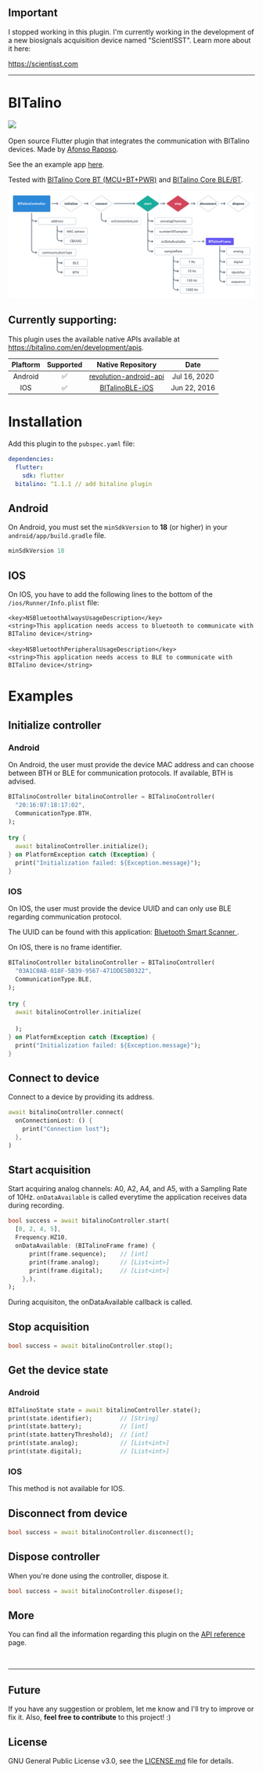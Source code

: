 ## Important

I stopped working in this plugin. I'm currently working in the development of a new biosignals acquisition device named "ScientISST". Learn more about it here:

https://scientisst.com

---

# BITalino
<p>
  <img src="https://img.shields.io/badge/version-2.0.1-blue.svg" />
</p>

Open source Flutter plugin that integrates the communication with BITalino devices.
Made by [Afonso Raposo](https://afonsoraposo.com).

See the an example app [here](https://github.com/Afonsocraposo/buttons_tabbar/tree/master/example/example.dart).

Tested with [BITalino Core BT (MCU+BT+PWR)](https://plux.info/bitalino-components/24-bitalino-revolution-core-mcubtpwr-810121705.html) and [BITalino Core BLE/BT](https://plux.info/bitalino-components/25-bitalino-revolution-core-mcublepwr-810121706.html).

![Work flow scheme](https://raw.githubusercontent.com/Afonsocraposo/bitalino/master/doc/images/work-flow.png)

## Currently supporting:

This plugin uses the available native APIs available at https://bitalino.com/en/development/apis.

| Plaftorm | Supported |                                 Native Repository                                 |     Date     |
| :------: | :-------: | :-------------------------------------------------------------------------------: | :----------: |
| Android  |     ✅     | [revolution-android-api](https://github.com/BITalinoWorld/revolution-android-api) | Jul 16, 2020 |
|   IOS    |     ✅     |         [BITalinoBLE-iOS](https://github.com/jasminnisic/BITalinoBLE-iOS)         | Jun 22, 2016 |

# Installation

Add this plugin to the `pubspec.yaml` file:

```yaml
dependencies:
  flutter:
    sdk: flutter
  bitalino: ^1.1.1 // add bitalino plugin
```

## Android
On Android, you must set the `minSdkVersion` to **18** (or higher) in your `android/app/build.gradle` file.

```gradle
minSdkVersion 18
```

## IOS

On IOS, you have to add the following lines to the bottom of the `/ios/Runner/Info.plist` file:
```plist
<key>NSBluetoothAlwaysUsageDescription</key>
<string>This application needs access to bluetooth to communicate with BITalino device</string>

<key>NSBluetoothPeripheralUsageDescription</key>
<string>This application needs access to BLE to communicate with BITalino device</string>
```

# Examples

## Initialize controller


### Android

On Android, the user must provide the device MAC address and can choose between BTH or BLE for communication protocols. If available, BTH is advised.

```dart
BITalinoController bitalinoController = BITalinoController(
  "20:16:07:18:17:02",
  CommunicationType.BTH,
);

try {
  await bitalinoController.initialize();
} on PlatformException catch (Exception) {
  print("Initialization failed: ${Exception.message}");
}
```

### IOS

On IOS, the user must provide the device UUID and can only use BLE regarding communication protocol.

The UUID can be found with this application: [Bluetooth Smart Scanner ](https://apps.apple.com/pt/app/bluetooth-smart-scanner/id509978131).

On IOS, there is no frame identifier.

```dart
BITalinoController bitalinoController = BITalinoController(
  "03A1C0AB-018F-5B39-9567-471DDE5B0322",
  CommunicationType.BLE,
);

try {
  await bitalinoController.initialize(
    
  );
} on PlatformException catch (Exception) {
  print("Initialization failed: ${Exception.message}");
}
```

## Connect to device
Connect to a device by providing its address.
```dart
await bitalinoController.connect(
  onConnectionLost: () {
    print("Connection lost");
  },
)
```

## Start acquisition
Start acquiring analog channels: A0, A2, A4, and A5, with a Sampling Rate of 10Hz.
`onDataAvailable` is called everytime the application receives data during recording.

```dart
bool success = await bitalinoController.start(
  [0, 2, 4, 5],
  Frequency.HZ10,
  onDataAvailable: (BITalinoFrame frame) {
      print(frame.sequence);    // [int]
      print(frame.analog);      // [List<int>]
      print(frame.digital);     // [List<int>]
    },),
);
```
During acquisiton, the onDataAvailable callback is called.

## Stop acquisition
```dart
bool success = await bitalinoController.stop();
```

## Get the device state

### Android
```dart
BITalinoState state = await bitalinoController.state();
print(state.identifier);        // [String]
print(state.battery);           // [int]
print(state.batteryThreshold);  // [int]
print(state.analog);            // [List<int>]
print(state.digital);           // [List<int>]
```

### IOS
This method is not available for IOS.

## Disconnect from device
```dart
bool success = await bitalinoController.disconnect();
```

## Dispose controller
When you're done using the controller, dispose it.
```dart
bool success = await bitalinoController.dispose();
```

## More

You can find all the information regarding this plugin on the [API reference](https://pub.dev/documentation/bitalino/latest/) page.

<br>

---

## Future

If you have any suggestion or problem, let me know and I'll try to improve or fix it.
Also, **feel free to contribute** to this project! :)

## License

GNU General Public License v3.0, see the [LICENSE.md](https://github.com/Afonsocraposo/bitalino/tree/master/LICENSE) file for details.




